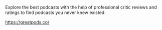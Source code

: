 Explore the best podcasts with the help of professional critic reviews and ratings to find podcasts you never knew existed.

https://greatpods.co/
